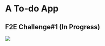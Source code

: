 # A To-do App

## F2E Challenge#1 (In Progress)

![](https://d2mxuefqeaa7sj.cloudfront.net/s_E95AAC8B05D5264F253E03AEB582DDA073D8A0B73DCD3D31D426CE6FC1229FBF_1528600143291_Screen+Shot+2018-06-09+at+11.07.24+PM.png)

